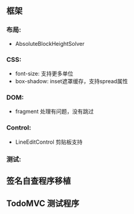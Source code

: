 ## 框架

### 布局:
- AbsoluteBlockHeightSolver

### CSS:
- font-size: 支持更多单位
- box-shadow: inset遮罩缓存，支持spread属性

### DOM:
- fragment 处理有问题，没有跳过

### Control:
- LineEditControl 剪贴板支持

### 测试:

## 签名自查程序移植

## TodoMVC 测试程序
